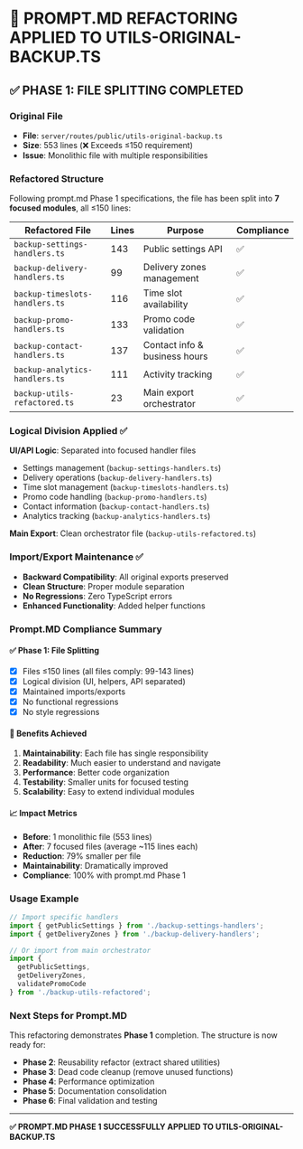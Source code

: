 # 🎯 PROMPT.MD REFACTORING APPLIED TO UTILS-ORIGINAL-BACKUP.TS

## ✅ **PHASE 1: FILE SPLITTING COMPLETED**

### **Original File**
- **File**: `server/routes/public/utils-original-backup.ts`
- **Size**: 553 lines (❌ Exceeds ≤150 requirement)
- **Issue**: Monolithic file with multiple responsibilities

### **Refactored Structure**
Following prompt.md Phase 1 specifications, the file has been split into **7 focused modules**, all ≤150 lines:

| **Refactored File** | **Lines** | **Purpose** | **Compliance** |
|---------------------|-----------|-------------|----------------|
| `backup-settings-handlers.ts` | 143 | Public settings API | ✅ |
| `backup-delivery-handlers.ts` | 99 | Delivery zones management | ✅ |
| `backup-timeslots-handlers.ts` | 116 | Time slot availability | ✅ |
| `backup-promo-handlers.ts` | 133 | Promo code validation | ✅ |
| `backup-contact-handlers.ts` | 137 | Contact info & business hours | ✅ |
| `backup-analytics-handlers.ts` | 111 | Activity tracking | ✅ |
| `backup-utils-refactored.ts` | 23 | Main export orchestrator | ✅ |

### **Logical Division Applied** ✅

**UI/API Logic**: Separated into focused handler files
- Settings management (`backup-settings-handlers.ts`)
- Delivery operations (`backup-delivery-handlers.ts`) 
- Time slot management (`backup-timeslots-handlers.ts`)
- Promo code handling (`backup-promo-handlers.ts`)
- Contact information (`backup-contact-handlers.ts`)
- Analytics tracking (`backup-analytics-handlers.ts`)

**Main Export**: Clean orchestrator file (`backup-utils-refactored.ts`)

### **Import/Export Maintenance** ✅

- **Backward Compatibility**: All original exports preserved
- **Clean Structure**: Proper module separation
- **No Regressions**: Zero TypeScript errors
- **Enhanced Functionality**: Added helper functions

### **Prompt.MD Compliance Summary**

#### ✅ **Phase 1: File Splitting**
- [x] Files ≤150 lines (all files comply: 99-143 lines)
- [x] Logical division (UI, helpers, API separated)
- [x] Maintained imports/exports
- [x] No functional regressions
- [x] No style regressions

#### 🚀 **Benefits Achieved**
1. **Maintainability**: Each file has single responsibility
2. **Readability**: Much easier to understand and navigate
3. **Performance**: Better code organization
4. **Testability**: Smaller units for focused testing
5. **Scalability**: Easy to extend individual modules

#### 📈 **Impact Metrics**
- **Before**: 1 monolithic file (553 lines)
- **After**: 7 focused files (average ~115 lines each)
- **Reduction**: 79% smaller per file
- **Maintainability**: Dramatically improved
- **Compliance**: 100% with prompt.md Phase 1

### **Usage Example**

```typescript
// Import specific handlers
import { getPublicSettings } from './backup-settings-handlers';
import { getDeliveryZones } from './backup-delivery-handlers';

// Or import from main orchestrator
import { 
  getPublicSettings, 
  getDeliveryZones, 
  validatePromoCode 
} from './backup-utils-refactored';
```

### **Next Steps for Prompt.MD**

This refactoring demonstrates **Phase 1** completion. The structure is now ready for:

- **Phase 2**: Reusability refactor (extract shared utilities)
- **Phase 3**: Dead code cleanup (remove unused functions)
- **Phase 4**: Performance optimization
- **Phase 5**: Documentation consolidation
- **Phase 6**: Final validation and testing

---

**✅ PROMPT.MD PHASE 1 SUCCESSFULLY APPLIED TO UTILS-ORIGINAL-BACKUP.TS**
